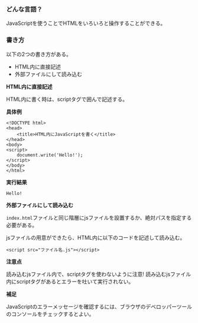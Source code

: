 ### どんな言語？

JavaScriptを使うことでHTMLをいろいろと操作することができる。

### 書き方

以下の2つの書き方がある。
* HTML内に直接記述
* 外部ファイルにして読み込む

**HTML内に直接記述**

HTML内に書く時は、scriptタグで囲んで記述する。

**具体例**

```
<!DOCTYPE html>
<head>
    <title>HTML内にJavaScriptを書く</title>
</head>
<body>
<script>
    document.write('Hello!');
</script>
</body>
</html>
```

**実行結果**

`Hello!`

**外部ファイルにして読み込む**

`index.html`ファイルと同じ階層にjsファイルを設置するか、絶対パスを指定する必要がある。

jsファイルの用意ができたら、HTML内に以下のコードを記述して読み込む。

```
<script src="ファイル名.js"></script>
```

**注意点**

読み込むjsファイル内で、scriptタグを使わないように注意! 読み込むjsファイル内にscriptタグがあるとエラーを吐いて実行されない。

**補足**

JavaScriptのエラーメッセージを確認するには、ブラウザのデベロッパーツールのコンソールをチェックするとよい。
